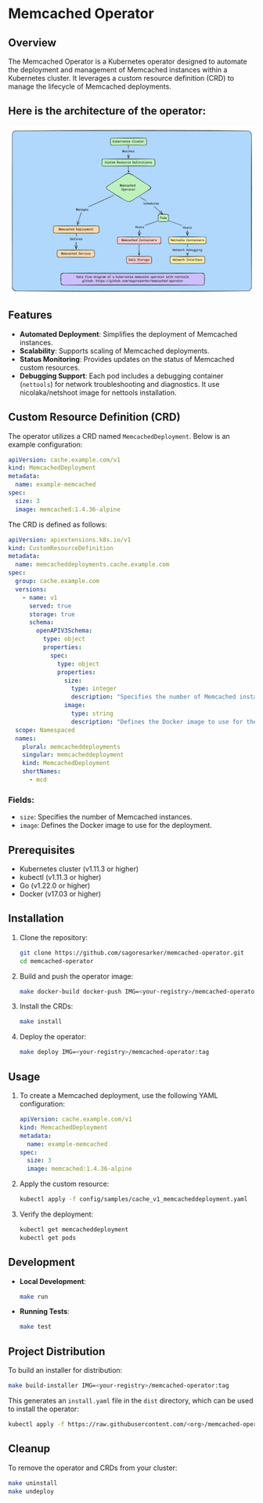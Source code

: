 # Memcached Operator

## Overview

The Memcached Operator is a Kubernetes operator designed to automate the deployment and management of Memcached instances within a Kubernetes cluster. It leverages a custom resource definition (CRD) to manage the lifecycle of Memcached deployments.

## Here is the architecture of the operator:

![Memcached Operator Architecture](docs/images/memcached-operator-architecture.png)

## Features

- **Automated Deployment**: Simplifies the deployment of Memcached instances.
- **Scalability**: Supports scaling of Memcached deployments.
- **Status Monitoring**: Provides updates on the status of Memcached custom resources.
- **Debugging Support**: Each pod includes a debugging container (`nettools`) for network troubleshooting and diagnostics. It use nicolaka/netshoot image for nettools installation.

## Custom Resource Definition (CRD)

The operator utilizes a CRD named `MemcachedDeployment`. Below is an example configuration:

```yaml
apiVersion: cache.example.com/v1
kind: MemcachedDeployment
metadata:
  name: example-memcached
spec:
  size: 3
  image: memcached:1.4.36-alpine
```

The CRD is defined as follows:

```yaml
apiVersion: apiextensions.k8s.io/v1
kind: CustomResourceDefinition
metadata:
  name: memcacheddeployments.cache.example.com
spec:
  group: cache.example.com
  versions:
    - name: v1
      served: true
      storage: true
      schema:
        openAPIV3Schema:
          type: object
          properties:
            spec:
              type: object
              properties:
                size:
                  type: integer
                  description: "Specifies the number of Memcached instances."
                image:
                  type: string
                  description: "Defines the Docker image to use for the deployment."
  scope: Namespaced
  names:
    plural: memcacheddeployments
    singular: memcacheddeployment
    kind: MemcachedDeployment
    shortNames:
      - mcd
```

### Fields:
- `size`: Specifies the number of Memcached instances.
- `image`: Defines the Docker image to use for the deployment.

## Prerequisites

- Kubernetes cluster (v1.11.3 or higher)
- kubectl (v1.11.3 or higher)
- Go (v1.22.0 or higher)
- Docker (v17.03 or higher)

## Installation

1. Clone the repository:
   ```bash
   git clone https://github.com/sagoresarker/memcached-operator.git
   cd memcached-operator
   ```

2. Build and push the operator image:
   ```bash
   make docker-build docker-push IMG=<your-registry>/memcached-operator:tag
   ```

3. Install the CRDs:
   ```bash
   make install
   ```

4. Deploy the operator:
   ```bash
   make deploy IMG=<your-registry>/memcached-operator:tag
   ```

## Usage

1. To create a Memcached deployment, use the following YAML configuration:
   ```yaml
   apiVersion: cache.example.com/v1
   kind: MemcachedDeployment
   metadata:
     name: example-memcached
   spec:
     size: 3
     image: memcached:1.4.36-alpine
   ```

2. Apply the custom resource:
   ```bash
   kubectl apply -f config/samples/cache_v1_memcacheddeployment.yaml
   ```

3. Verify the deployment:
   ```bash
   kubectl get memcacheddeployment
   kubectl get pods
   ```

## Development

- **Local Development**:
  ```bash
  make run
  ```

- **Running Tests**:
  ```bash
  make test
  ```

## Project Distribution

To build an installer for distribution:
```bash
make build-installer IMG=<your-registry>/memcached-operator:tag
```

This generates an `install.yaml` file in the `dist` directory, which can be used to install the operator:
```bash
kubectl apply -f https://raw.githubusercontent.com/<org>/memcached-operator/<tag or branch>/dist/install.yaml
```

## Cleanup

To remove the operator and CRDs from your cluster:
```bash
make uninstall
make undeploy
```
